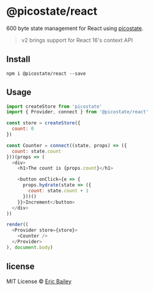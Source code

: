 # @picostate/react
600 byte state management for React using [picostate](https://github.com/estrattonbailey/picostate).

> v2 brings support for React 16's context API

## Install
```
npm i @picostate/react --save
```

## Usage
```javascript
import createStore from 'picostate'
import { Provider, connect } from '@picostate/react'

const store = createStore({
  count: 0
})

const Counter = connect((state, props) => ({
  count: state.count
}))(props => (
  <div>
    <h1>The count is {props.count}</h1>

    <button onClick={e => {
      props.hydrate(state => ({
        count: state.count + 1
      }))()
    }}>Increment</button>
  </div>
))

render((
  <Provider store={store}>
    <Counter />
  </Provider>
), document.body)
```

## license
MIT License © [Eric Bailey](https://estrattonbailey.com)
